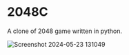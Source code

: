 # 2048C
A clone of 2048 game written in python.

![Screenshot 2024-05-23 131049](https://github.com/pointvoid/2048C/assets/165695632/4784683e-eb67-4b2f-9dc5-d9d212a64f8f)
